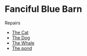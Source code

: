 # Fanciful Blue Barn

Repairs

* [The Cat](./cat.md)
* [The Dog](./dog.md)
* [The Whale](whale.md)
* [The pond](./the-pond.md)